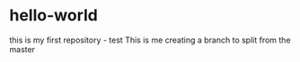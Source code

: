 # hello-world
this is my first repository - test
This is me creating a branch to split from the master
